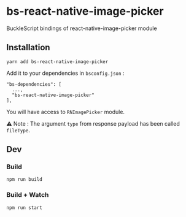 # bs-react-native-image-picker

BuckleScript bindings of react-native-image-picker module

## Installation

```
yarn add bs-react-native-image-picker
```

Add it to your dependencies in `bsconfig.json` :

```
"bs-dependencies": [
  ...,
  "bs-react-native-image-picker"
],
```

You will have access to `RNImagePicker` module.

⚠️ Note : The argument `type` from response payload has been called `fileType`.

## Dev

### Build

```
npm run build
```

### Build + Watch

```
npm run start
```
